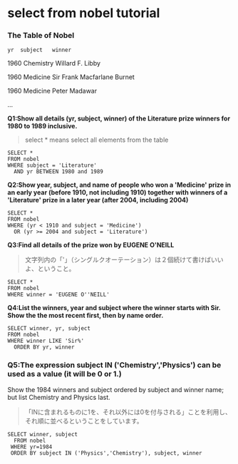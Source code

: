 # select from nobel tutorial

### The Table of Nobel 
    yr	subject	  winner
    
   1960	Chemistry	Willard F. Libby
   
   1960	Medicine	Sir Frank Macfarlane Burnet
   
   1960	Medicine	Peter Madawar
   
   ...
   
**Q1:Show all details (yr, subject, winner) of the Literature prize winners for 1980 to 1989 inclusive.**
>select * means select all elements from the table

```
SELECT *
FROM nobel
WHERE subject = 'Literature'
  AND yr BETWEEN 1980 and 1989

```

**Q2:Show year, subject, and name of people who won a 'Medicine' prize in an early year (before 1910, not including 1910) 
together with winners of a 'Literature' prize in a later year (after 2004, including 2004)**

```
SELECT * 
FROM nobel
WHERE (yr < 1910 and subject = 'Medicine')
  OR (yr >= 2004 and subject = 'Literature')
 ```

**Q3:Find all details of the prize won by EUGENE O'NEILL**
>文字列内の「'」（シングルクオーテーション）は２個続けて書けばいいよ、ということ。
 ```
SELECT *
FROM nobel
WHERE winner = 'EUGENE O''NEILL'
 ```
 
**Q4:List the winners, year and subject where the winner starts with Sir. Show the the most recent first, then by name order.** 
```
SELECT winner, yr, subject
FROM nobel
WHERE winner LIKE 'Sir%'
  ORDER BY yr, winner
```
 
### Q5:The expression subject IN ('Chemistry','Physics') can be used as a value (it will be 0 or 1.)
Show the 1984 winners and subject ordered by subject and winner name; but list Chemistry and Physics last.

>「INに含まれるものに1を、それ以外には0を付与される」ことを利用し、それ順に並べるということをしています。

```
SELECT winner, subject
  FROM nobel
 WHERE yr=1984
 ORDER BY subject IN ('Physics','Chemistry'), subject, winner
```
 
 



